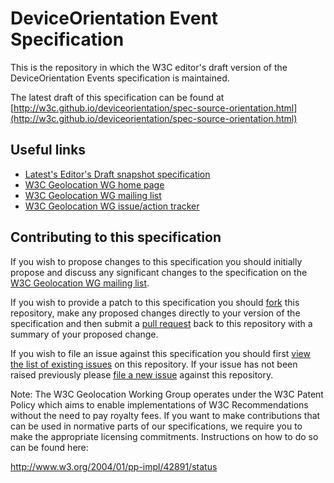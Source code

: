 # DeviceOrientation Event Specification

This is the repository in which the W3C editor's draft version of the DeviceOrientation Events specification is maintained.

The latest draft of this specification can be found at [http://w3c.github.io/deviceorientation/spec-source-orientation.html](http://w3c.github.io/deviceorientation/spec-source-orientation.html)

## Useful links

* [Latest's Editor's Draft snapshot specification](http://w3c.github.io/deviceorientation/spec-source-orientation.html)
* [W3C Geolocation WG home page](http://www.w3.org/2008/geolocation/)
* [W3C Geolocation WG mailing list](http://lists.w3.org/Archives/Public/public-geolocation/)
* [W3C Geolocation WG issue/action tracker](http://www.w3.org/2008/geolocation/track/)

## Contributing to this specification

If you wish to propose changes to this specification you should initially propose and discuss any significant changes to the specification on the [W3C Geolocation WG mailing list](http://lists.w3.org/Archives/Public/public-geolocation/).

If you wish to provide a patch to this specification you should [fork](https://github.com/w3c/deviceorientation/fork) this repository, make any proposed changes directly to your version of the specification and then submit a [pull request](https://github.com/w3c/deviceorientation/pulls) back to this repository with a summary of your proposed change.

If you wish to file an issue against this specification you should first [view the list of existing issues](https://github.com/w3c/deviceorientation/issues) on this repository. If your issue has not been raised previously please [file a new issue](https://github.com/w3c/deviceorientation/issues/new) against this repository.

Note: The W3C Geolocation Working Group operates under the W3C Patent Policy which aims to enable implementations of W3C Recommendations without the need to pay royalty fees. If you want to make contributions that can be used in normative parts of our specifications, we require you to make the appropriate licensing commitments. Instructions on how to do so can be found here:

http://www.w3.org/2004/01/pp-impl/42891/status
